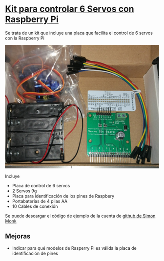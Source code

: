 # [Kit para controlar 6 Servos con Raspberry Pi](http://www.monkmakes.com/servosix/)

Se trata de un kit que incluye una placa que facilita el control de 6 servos con la Raspberry Pi

![Kit 6 servos](./images/Kit6Servos.jpg)

Incluye

* Placa de control de 6 servos
* 2 Servos 9g
* Placa para identificación de los pines de Raspbery
* Portabaterías de 4 pilas AA
* 10 Cables de conexión

Se puede descargar el código de ejemplo de la cuenta de [github de Simon Monk](https://github.com/simonmonk/servosix)

## Mejoras

* Indicar para qué modelos de Rasperry Pi es válida la placa de identificación de pines

